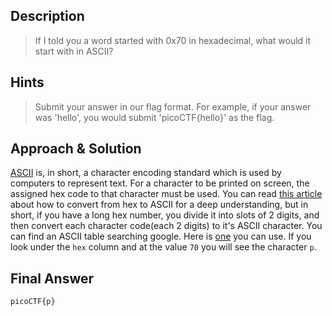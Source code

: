 ## Description

> If I told you a word started with 0x70 in hexadecimal, what would it start with in ASCII?


## Hints

> Submit your answer in our flag format. For example, if your answer was 'hello', you would submit 'picoCTF{hello}' as the flag.


## Approach & Solution

[ASCII](https://en.wikipedia.org/wiki/ASCII) is, in short, a character encoding standard which is used by computers to represent text. 
For a character to be printed on screen, the assigned hex code to that character must be used.
You can read [this article](https://www.elprocus.com/hexa-to-ascii-and-ascii-to-hexa-conversion-with-example/) about how to convert from hex to ASCII for a deep understanding, but in short, if you have a long hex number, you divide it into slots of 2 digits, and then convert each character code(each 2 digits) to it's ASCII character.
You can find an ASCII table searching google. Here is [one](http://www.asciitable.com/) you can use.
If you look under the `hex` column and at the value `70` you will see the character `p`. 


## Final Answer

`picoCTF{p}`
